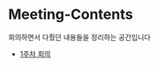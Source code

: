 # Meeting-Contents
회의하면서 다뤘던 내용들을 정리하는 공간입니다

* [1주차 회의](https://github.com/Do-iT-WebProj/Meeting-Contents/tree/main/Day1)
